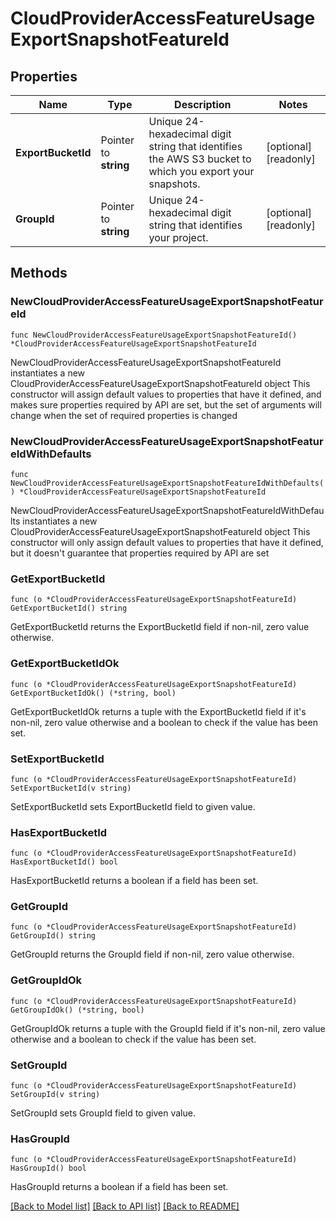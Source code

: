# CloudProviderAccessFeatureUsageExportSnapshotFeatureId

## Properties

Name | Type | Description | Notes
------------ | ------------- | ------------- | -------------
**ExportBucketId** | Pointer to **string** | Unique 24-hexadecimal digit string that identifies the AWS S3 bucket to which you export your snapshots. | [optional] [readonly] 
**GroupId** | Pointer to **string** | Unique 24-hexadecimal digit string that identifies your project. | [optional] [readonly] 

## Methods

### NewCloudProviderAccessFeatureUsageExportSnapshotFeatureId

`func NewCloudProviderAccessFeatureUsageExportSnapshotFeatureId() *CloudProviderAccessFeatureUsageExportSnapshotFeatureId`

NewCloudProviderAccessFeatureUsageExportSnapshotFeatureId instantiates a new CloudProviderAccessFeatureUsageExportSnapshotFeatureId object
This constructor will assign default values to properties that have it defined,
and makes sure properties required by API are set, but the set of arguments
will change when the set of required properties is changed

### NewCloudProviderAccessFeatureUsageExportSnapshotFeatureIdWithDefaults

`func NewCloudProviderAccessFeatureUsageExportSnapshotFeatureIdWithDefaults() *CloudProviderAccessFeatureUsageExportSnapshotFeatureId`

NewCloudProviderAccessFeatureUsageExportSnapshotFeatureIdWithDefaults instantiates a new CloudProviderAccessFeatureUsageExportSnapshotFeatureId object
This constructor will only assign default values to properties that have it defined,
but it doesn't guarantee that properties required by API are set

### GetExportBucketId

`func (o *CloudProviderAccessFeatureUsageExportSnapshotFeatureId) GetExportBucketId() string`

GetExportBucketId returns the ExportBucketId field if non-nil, zero value otherwise.

### GetExportBucketIdOk

`func (o *CloudProviderAccessFeatureUsageExportSnapshotFeatureId) GetExportBucketIdOk() (*string, bool)`

GetExportBucketIdOk returns a tuple with the ExportBucketId field if it's non-nil, zero value otherwise
and a boolean to check if the value has been set.

### SetExportBucketId

`func (o *CloudProviderAccessFeatureUsageExportSnapshotFeatureId) SetExportBucketId(v string)`

SetExportBucketId sets ExportBucketId field to given value.

### HasExportBucketId

`func (o *CloudProviderAccessFeatureUsageExportSnapshotFeatureId) HasExportBucketId() bool`

HasExportBucketId returns a boolean if a field has been set.

### GetGroupId

`func (o *CloudProviderAccessFeatureUsageExportSnapshotFeatureId) GetGroupId() string`

GetGroupId returns the GroupId field if non-nil, zero value otherwise.

### GetGroupIdOk

`func (o *CloudProviderAccessFeatureUsageExportSnapshotFeatureId) GetGroupIdOk() (*string, bool)`

GetGroupIdOk returns a tuple with the GroupId field if it's non-nil, zero value otherwise
and a boolean to check if the value has been set.

### SetGroupId

`func (o *CloudProviderAccessFeatureUsageExportSnapshotFeatureId) SetGroupId(v string)`

SetGroupId sets GroupId field to given value.

### HasGroupId

`func (o *CloudProviderAccessFeatureUsageExportSnapshotFeatureId) HasGroupId() bool`

HasGroupId returns a boolean if a field has been set.


[[Back to Model list]](../README.md#documentation-for-models) [[Back to API list]](../README.md#documentation-for-api-endpoints) [[Back to README]](../README.md)



